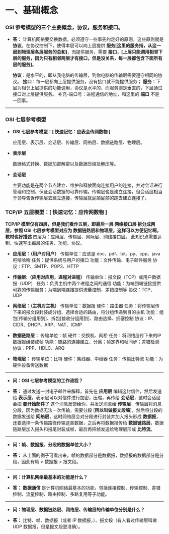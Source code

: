 # 一、基础概念

### OSI 参考模型的三个主要概念，协议，服务和接口。

* **答：** 计算机网络要交换数据，必须遵守一些事先约定好的原则，这些原则就是 **协议**。在协议控制下，使得本层可以向上层提供 **服务[这里的服务指，从这一层到物理层各层服务的总和]**，而提供服务，需要 **接口，[上层只能调用相邻下层的服务，因为只有相邻两层才有接口，但是没关系，每一层都包含下面所有层的服务]**。

  **协议**：是水平的，即从我电脑的传输层，到你电脑的传输层需要遵守相同的协议。
  **接口**：每一层都向上层提供服务，没有接口就不能提供服务；
  **服务**：下层为相邻上层提供的功能调用，协议是水平的，而服务则是垂直的，下层通过接口对上层提供服务。
  补充-端口号：进程通信的地址，和这里的 **端口** 不是一回事。
***
### OSI 七层参考模型

* **OSI 七层参考模型：[ 快速记忆：应表会传网数物 ]**

  应用层、表示层、会话层、传输层、网络层、数据链路层、物理层。

* **表示层**

  数据格式转换、数据加密解密以及数据压缩及解压等。

* **会话层**

  主要功能是在两个节点建立、维护和释放面向连接用户的连接，并对会话进行管理和控制，保证会话数据的可靠传输。传输层也是建立连接，但会话层相当于领导告诉传输层去建立连接，传输层就屁颠屁颠的跑去建立连接了。

### TCP/IP 五层模型：[ 快速记忆：应传网数物 ]
**TCP/IP 模型仅有四层，但是我们看作五层，即最后一层 网络接口层 拆分成两层，参照 OSI 七层参考模型对应为 数据链路层和物理层，这样可以方便记忆啊，教材也好描述** 四层为：应用层、传输层、网际层、网络接口层。
此知识点需要达到，快速写出每层的任务、功能、协议。

* **应用层：（用户对用户）**
传输单位：应该是 doc、pdf、txt、py、cpp、java 吧哈哈哈
任务：提供系统与用户的接口
功能：文件传输、电子邮件服务
协议：FTP、SMTP、POP3、HTTP

* **传输层:（应用对应用，进程对进程）**
传输单位：报文段（TCP）或用户数据报（UDP）
任务：负责主机中两个进程之间的通信
功能：为端到端链接提供可靠的传输服务；为端到端连接提供流量控制、差错控制等
协议：TCP、UDP

* **网络层：（主机对主机）**
传输单位：数据报
硬件：路由器
任务：将传输层传下来的报文段封装成分组、选择合适的路由，将分组传递到目的主机
功能：组包[传输分组用到]、拆包[接收分组用到]、路由选择、拥塞控制
协议：IP、CIDR、DHCP、ARP、NAT、ICMP

* **数据链路层：**
传输单位：帧
硬件：交换机、网桥
任务：将网络层传下来的IP数据报组装成帧
功能：链路的连接建立、分离；帧定界和帧同步；差错检测
协议：PPP、HDLC、ARQ

* **物理层：**
传输单位：比特
硬件：集线器、中继器
任务：传输比特流
功能：为硬件设备传送数据
***


* **问：OSI 七层参考模型的工作流程？**

* **答：** 通过发送一封电子邮件来解释，首先在 **应用层** 编辑这封信件，然后发送给 **表示层**，表示层可以对信件进行加密，压缩，再传给 **会话层**，这时会话层会把 **要开始邮件了** 这个消息反馈给你，并发送消息给 **传输层**，传输层将消息分段，因为数据无法一次传输，需要分段  [**所以叫做报文段嘛**]，然后将分段的数据发送给 **网络层**，这时网络层会对分段进行封装并加入报头形成 **数据报**，还要选择一条传输路径传输这些数据，之后再将数据报传给 **数据链路层**，数据链路层加入报头和报尾封装成帧，最后再把帧发送给物理层形成 **比特流**。
***
* **问：帧、数据报、分段的数据单位大小？**

* **答：** 从上面的例子可看出来，帧的数据部分是数据报，数据报的数据部分是分段，因此有帧 > 数据报 > 报文段。
***
* **问：计算机网络最基本的功能是什么？**

* **答：**  **数据通信** 是计算机网络最基本的功能，包括连接控制、传输控制、差错控制、流量控制、路由控制、多路复用等子功能。
***
* **问：物理层、数据链路层、网络层、传输层的传输单位分别是什么？**

* **答：**  比特、帧、数据报（或者 IP 数据报，）、报文段（有人看过传输层叫做 UDP 数据报，但是报文段更准确）。


